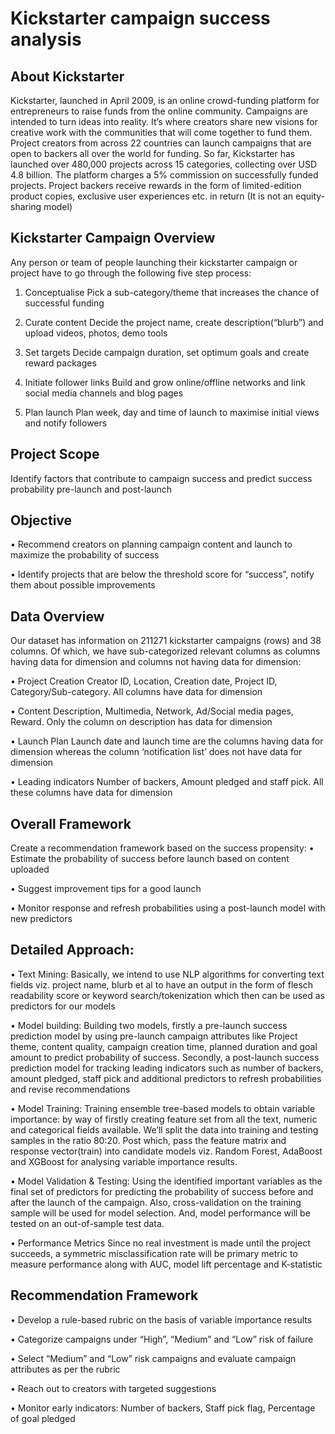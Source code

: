 # Kickstarter campaign success analysis

## About Kickstarter
Kickstarter, launched in April 2009, is an online crowd-funding platform for entrepreneurs to raise funds from the online community. Campaigns are intended to turn ideas into reality. It’s where creators share new visions for creative work with the communities that will come together to fund them. Project creators from across 22 countries can launch campaigns that are open to backers all over the world for funding. So far, Kickstarter has launched over 480,000 projects across 15 categories, collecting over USD 4.8 billion. The platform charges a 5% commission on successfully funded projects. Project backers receive rewards in the form of limited-edition product copies, exclusive user experiences etc. in return (It is not an equity-sharing model)


## Kickstarter Campaign Overview 
Any person or team of people launching their kickstarter campaign or project have to go through the following five step process: 

1.	Conceptualise
Pick a sub-category/theme that increases the chance of successful funding

2.	Curate content
Decide the project name, create description(“blurb”) and upload videos, photos, demo tools

3.	Set targets 
Decide campaign duration, set optimum goals and create reward packages

4.	Initiate follower links 
Build and grow online/offline networks and link social media channels and blog pages 

5.	Plan launch 
Plan week, day and time of launch to maximise initial views and notify followers 

## Project Scope 
Identify factors that contribute to campaign success and predict success probability pre-launch and post-launch

## Objective 
•	Recommend creators on planning campaign content and launch to maximize the probability of success

•	Identify projects that are below the threshold score for “success”, notify them about possible improvements

## Data Overview
Our dataset has information on 211271 kickstarter campaigns (rows) and 38 columns. Of which, we have sub-categorized relevant columns as columns having data for dimension and columns not having data for dimension:

•	Project Creation
Creator ID, Location, Creation date, Project ID, Category/Sub-category. All columns have data for dimension

•	Content 
Description, Multimedia, Network, Ad/Social media pages, Reward. Only the column on description has data for dimension

•	Launch Plan
Launch date and launch time are the columns having data for dimension whereas the column ‘notification list’ does not have data for dimension

•	Leading indicators 
Number of backers, Amount pledged and staff pick. All these columns have data for dimension

## Overall Framework
Create a recommendation framework based on the success propensity:
•	Estimate the probability of success before launch based on content uploaded

•	Suggest improvement tips for a good launch

•	Monitor response and refresh probabilities using a post-launch model with new predictors


## Detailed Approach:
•	Text Mining: 
Basically, we intend to use NLP algorithms for converting text fields viz. project name, blurb et al to have an output in the form of flesch readability score or keyword search/tokenization which then can be used as predictors for our models

•	Model building: 
Building two models, firstly a pre-launch success prediction model by using pre-launch campaign attributes like Project theme, content quality, campaign creation time, planned duration and goal amount to predict probability of success. Secondly, a post-launch success prediction model for tracking leading indicators such as number of backers, amount pledged, staff pick and additional predictors to refresh probabilities and revise recommendations

•	Model Training: 
Training ensemble tree-based models to obtain variable importance: by way of firstly creating feature set from all the text, numeric and categorical fields available. We’ll split the data into training and testing samples in the ratio 80:20. Post which, pass the feature matrix and response vector(train) into candidate models viz. Random Forest, AdaBoost and XGBoost for analysing variable importance results. 

•	Model Validation & Testing: 
Using the identified important variables as the final set of predictors for predicting the probability of success before and after the launch of the campaign. Also, cross-validation on the training sample will be used for model selection. And, model performance will be tested on an out-of-sample test data. 

•	Performance Metrics
Since no real investment is made until the project succeeds, a symmetric misclassification rate will be primary metric to measure performance along with AUC, model lift percentage and K-statistic

## Recommendation Framework 
•	Develop a rule-based rubric on the basis of variable importance results

•	Categorize campaigns under “High”, “Medium” and “Low” risk of failure

•	Select “Medium” and “Low” risk campaigns and evaluate campaign attributes as per the rubric

•	Reach out to creators with targeted suggestions

•	Monitor early indicators: Number of backers, Staff pick flag, Percentage of goal pledged